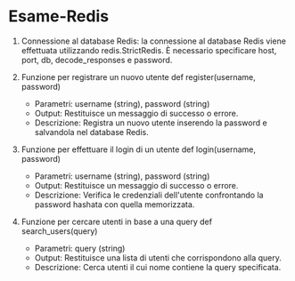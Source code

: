 # Esame-Redis
1. Connessione al database Redis: la connessione al database Redis viene effettuata utilizzando redis.StrictRedis. È necessario specificare host, port, db, decode_responses e password.

2. Funzione per registrare un nuovo utente
   def register(username, password)
   - Parametri: username (string), password (string)
   - Output: Restituisce un messaggio di successo o errore.
   - Descrizione: Registra un nuovo utente inserendo la password e salvandola nel database Redis.

3. Funzione per effettuare il login di un utente
   def login(username, password)
   - Parametri: username (string), password (string)
   - Output: Restituisce un messaggio di successo o errore.
   - Descrizione: Verifica le credenziali dell'utente confrontando la password hashata con quella memorizzata.

4. Funzione per cercare utenti in base a una query
   def search_users(query)
   - Parametri: query (string)
   - Output: Restituisce una lista di utenti che corrispondono alla query.
   - Descrizione: Cerca utenti il cui nome contiene la query specificata.
